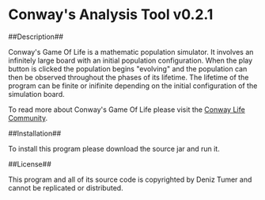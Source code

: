 # Conway's Analysis Tool v0.2.1


##Description##

Conway's Game Of Life is a mathematic population simulator. It involves an infinitely large board with an initial population configuration. When the play button is clicked the population begins "evolving" and the population can then be observed throughout the phases of its lifetime. The lifetime of the program can be finite or inifinite depending on the initial configuration of the simulation board.

To read more about Conway's Game Of Life please visit the [Conway Life Community](http://www.conwaylife.com/).


##Installation##

To install this program please download the source jar and run it.


##License##

This program and all of its source code is copyrighted by Deniz Tumer and cannot be replicated or distributed.


